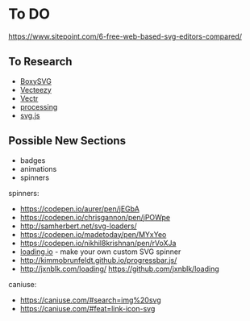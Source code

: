 # To DO

https://www.sitepoint.com/6-free-web-based-svg-editors-compared/

## To Research
 * [BoxySVG](https://boxy-svg.com/)
 * [Vecteezy](https://www.vecteezy.com/editor)
 * [Vectr](https://vectr.com/)
 * [processing](https://processing.org/)
 * [svg.js](https://svgjs.com/)

## Possible New Sections

 * badges
 * animations
 * spinners


spinners: 
 * https://codepen.io/aurer/pen/jEGbA
 * https://codepen.io/chrisgannon/pen/jPOWpe
 * http://samherbert.net/svg-loaders/
 * https://codepen.io/madetoday/pen/MYxYeo
 * https://codepen.io/nikhil8krishnan/pen/rVoXJa
 * [loading.io](https://loading.io/) - make your own custom SVG spinner
 * http://kimmobrunfeldt.github.io/progressbar.js/
 * http://jxnblk.com/loading/  https://github.com/jxnblk/loading

caniuse:
 * https://caniuse.com/#search=img%20svg
 * https://caniuse.com/#feat=link-icon-svg

<!--
## Not listed
 * [Raphaël](http://dmitrybaranovskiy.github.io/raphael/) - minimally maintained

-->